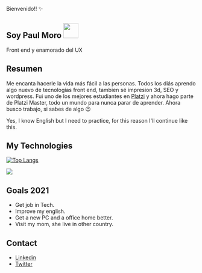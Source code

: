 Bienvenido!! :sparkles:
## Soy Paul Moro <img src="https://raw.githubusercontent.com/MartinHeinz/MartinHeinz/master/wave.gif" width="40px">
Front end y enamorado del UX

## Resumen

Me encanta hacerle la vida más fácil a las personas. Todos los diás aprendo algo nuevo de tecnologías front end, tambien sé impresion 3d, SEO y wordpress. Fui uno de los mejores estudiantes en [Platzi](https://platzi.com/) y ahora hago parte de Platzi Master, todo un mundo para nunca parar de aprender.
Ahora busco trabajo, si sabes de algo :wink:

Yes, I know English but I need to practice, for this reason I'll continue like this.

## My Technologies

[![Top Langs](https://github-readme-stats.vercel.app/api/top-langs/?username=paulmoro&layout=compact)](https://github.com/paulmoro/github-readme-stats)

![](https://i.imgur.com/tc3MqfK.png)

## Goals 2021

- Get job in Tech.
- Improve my english.
- Get a new PC and a office home better.
- Visit my mom, she live in other country.

## Contact

- [Linkedin](https://www.linkedin.com/in/paulmoro/)
- [Twitter](https://twitter.com/PaulMoro9)

<!--
**PaulMoro/PaulMoro** is a ✨ _special_ ✨ repository because its `README.md` (this file) appears on your GitHub profile.

Here are some ideas to get you started:

- 🔭 I’m currently working on ...
- 🌱 I’m currently learning ...
- 👯 I’m looking to collaborate on ...
- 🤔 I’m looking for help with ...
- 💬 Ask me about ...
- 📫 How to reach me: ...
- 😄 Pronouns: ...
- ⚡ Fun fact: ...
-->

